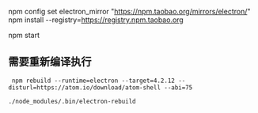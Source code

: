 npm config set electron_mirror "https://npm.taobao.org/mirrors/electron/"
npm install --registry=https://registry.npm.taobao.org


npm start


## 需要重新编译执行


```
 npm rebuild --runtime=electron --target=4.2.12 --disturl=https://atom.io/download/atom-shell --abi=75

./node_modules/.bin/electron-rebuild
```